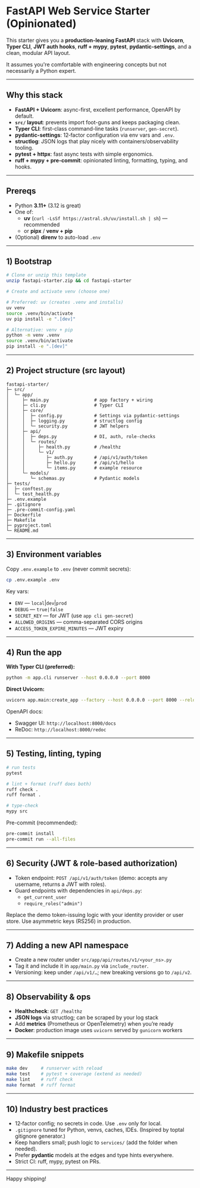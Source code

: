 # FastAPI Web Service Starter (Opinionated)

This starter gives you a **production-leaning FastAPI** stack with **Uvicorn**, **Typer CLI**,
**JWT auth hooks**, **ruff + mypy**, **pytest**, **pydantic-settings**, and a clean, modular API layout.

It assumes you're comfortable with engineering concepts but not necessarily a Python expert.

---

## Why this stack

- **FastAPI + Uvicorn**: async-first, excellent performance, OpenAPI by default.
- **`src/` layout**: prevents import foot-guns and keeps packaging clean.
- **Typer CLI**: first-class command-line tasks (`runserver`, `gen-secret`).
- **pydantic-settings**: 12‑factor configuration via env vars and `.env`.
- **structlog**: JSON logs that play nicely with containers/observability tooling.
- **pytest + httpx**: fast async tests with simple ergonomics.
- **ruff + mypy + pre-commit**: opinionated linting, formatting, typing, and hooks.

---

## Prereqs

- Python **3.11+** (3.12 is great)
- One of:
  - **uv** (`curl -LsSf https://astral.sh/uv/install.sh | sh`) — recommended
  - or **pipx** / **venv + pip**
- (Optional) **direnv** to auto-load `.env`

---

## 1) Bootstrap

```bash
# Clone or unzip this template
unzip fastapi-starter.zip && cd fastapi-starter

# Create and activate venv (choose one)

# Preferred: uv (creates .venv and installs)
uv venv
source .venv/bin/activate
uv pip install -e ".[dev]"

# Alternative: venv + pip
python -m venv .venv
source .venv/bin/activate
pip install -e ".[dev]"
```

---

## 2) Project structure (src layout)

```
fastapi-starter/
├─ src/
│  └─ app/
│     ├─ main.py                 # app factory + wiring
│     ├─ cli.py                  # Typer CLI
│     ├─ core/
│     │  ├─ config.py            # Settings via pydantic-settings
│     │  ├─ logging.py           # structlog config
│     │  └─ security.py          # JWT helpers
│     ├─ api/
│     │  ├─ deps.py              # DI, auth, role-checks
│     │  └─ routes/
│     │     ├─ health.py         # /healthz
│     │     └─ v1/
│     │        ├─ auth.py        # /api/v1/auth/token
│     │        ├─ hello.py       # /api/v1/hello
│     │        └─ items.py       # example resource
│     └─ models/
│        └─ schemas.py           # Pydantic models
├─ tests/
│  ├─ conftest.py
│  └─ test_health.py
├─ .env.example
├─ .gitignore
├─ .pre-commit-config.yaml
├─ Dockerfile
├─ Makefile
├─ pyproject.toml
└─ README.md
```

---

## 3) Environment variables

Copy `.env.example` to `.env` (never commit secrets):

```bash
cp .env.example .env
```

Key vars:

- `ENV` — `local`|`dev`|`prod`
- `DEBUG` — `true|false`
- `SECRET_KEY` — for JWT (use `app cli gen-secret`)
- `ALLOWED_ORIGINS` — comma-separated CORS origins
- `ACCESS_TOKEN_EXPIRE_MINUTES` — JWT expiry

---

## 4) Run the app

**With Typer CLI (preferred):**

```bash
python -m app.cli runserver --host 0.0.0.0 --port 8000
```

**Direct Uvicorn:**

```bash
uvicorn app.main:create_app --factory --host 0.0.0.0 --port 8000 --reload
```

OpenAPI docs:
- Swagger UI: `http://localhost:8000/docs`
- ReDoc: `http://localhost:8000/redoc`

---

## 5) Testing, linting, typing

```bash
# run tests
pytest

# lint + format (ruff does both)
ruff check .
ruff format .

# type-check
mypy src
```

Pre-commit (recommended):

```bash
pre-commit install
pre-commit run --all-files
```

---

## 6) Security (JWT & role-based authorization)

- Token endpoint: `POST /api/v1/auth/token` (demo: accepts any username, returns a JWT with roles).
- Guard endpoints with dependencies in `api/deps.py`:
  - `get_current_user`
  - `require_roles("admin")`

Replace the demo token-issuing logic with your identity provider or user store.
Use asymmetric keys (RS256) in production.

---

## 7) Adding a new API namespace

- Create a new router under `src/app/api/routes/v1/<your_ns>.py`
- Tag it and include it in `app/main.py` via `include_router`.
- Versioning: keep under `/api/v1/…`; new breaking versions go to `/api/v2`.

---

## 8) Observability & ops

- **Healthcheck**: `GET /healthz`
- **JSON logs** via structlog; can be scraped by your log stack
- Add **metrics** (Prometheus or OpenTelemetry) when you’re ready
- **Docker**: production image uses `uvicorn` served by `gunicorn` workers

---

## 9) Makefile snippets

```bash
make dev     # runserver with reload
make test    # pytest + coverage (extend as needed)
make lint    # ruff check
make format  # ruff format
```

---

## 10) Industry best practices

- 12‑factor config; no secrets in code. Use `.env` only for local.
- `.gitignore` tuned for Python, venvs, caches, IDEs. (Inspired by toptal gitignore generator.)
- Keep handlers small; push logic to `services/` (add the folder when needed).
- Prefer **pydantic** models at the edges and type hints everywhere.
- Strict CI: ruff, mypy, pytest on PRs.

---

Happy shipping!
